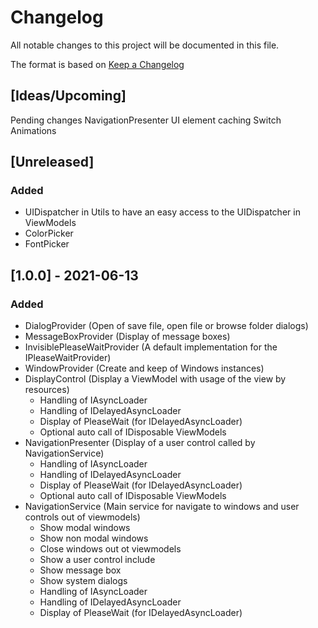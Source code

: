 # Changelog
All notable changes to this project will be documented in this file.

The format is based on [Keep a Changelog](https://keepachangelog.com/en/1.0.0/)

## [Ideas/Upcoming]
Pending changes
NavigationPresenter UI element caching
Switch Animations

## [Unreleased]
### Added
* UIDispatcher in Utils to have an easy access to the UIDispatcher in ViewModels
* ColorPicker
* FontPicker

## [1.0.0] - 2021-06-13
### Added
* DialogProvider (Open of save file, open file or browse folder dialogs)
* MessageBoxProvider (Display of message boxes)
* InvisiblePleaseWaitProvider (A default implementation for the IPleaseWaitProvider)
* WindowProvider (Create and keep of Windows instances)
* DisplayControl (Display a ViewModel with usage of the view by resources)  
  * Handling of IAsyncLoader
  * Handling of IDelayedAsyncLoader
  * Display of PleaseWait (for IDelayedAsyncLoader)
  * Optional auto call of IDisposable ViewModels
* NavigationPresenter (Display of a user control called by NavigationService)
  * Handling of IAsyncLoader
  * Handling of IDelayedAsyncLoader
  * Display of PleaseWait (for IDelayedAsyncLoader)
  * Optional auto call of IDisposable ViewModels
* NavigationService (Main service for navigate to windows and user controls out of viewmodels)
  * Show modal windows
  * Show non modal windows
  * Close windows out ot viewmodels
  * Show a user control include
  * Show message box
  * Show system dialogs
  * Handling of IAsyncLoader
  * Handling of IDelayedAsyncLoader
  * Display of PleaseWait (for IDelayedAsyncLoader)
  